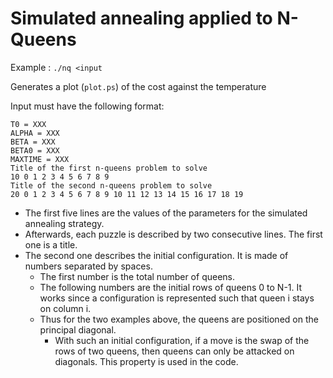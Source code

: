 # Simulated annealing applied to N-Queens

Example : `./nq <input`

Generates a plot (`plot.ps`) of the cost against the temperature

Input must have the following format:

```
T0 = XXX
ALPHA = XXX
BETA = XXX
BETA0 = XXX
MAXTIME = XXX
Title of the first n-queens problem to solve
10 0 1 2 3 4 5 6 7 8 9
Title of the second n-queens problem to solve
20 0 1 2 3 4 5 6 7 8 9 10 11 12 13 14 15 16 17 18 19
```

* The first five lines are the values of the parameters for the 
  simulated annealing strategy.
* Afterwards, each puzzle is described by two consecutive lines. 
  The first one is a title.
* The second one describes the initial configuration. 
  It is made of numbers separated by spaces.
  * The first number is the total number of queens.
  * The following numbers are the initial rows of queens 0 to N-1.
    It works since a configuration is represented such that queen i 
    stays on column i.
  * Thus for the two examples above, the queens are positioned on 
    the principal diagonal.
    * With such an initial configuration, if a move is the swap of 
      the rows of two queens, then queens can only be attacked on 
      diagonals. This property is used in the code.
